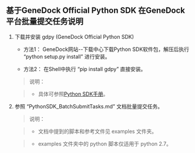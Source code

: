 ## 基于GeneDock Official Python SDK 在GeneDock平台批量提交任务说明

1. 下载并安装 gdpy (GeneDock Official Python SDK)

	- 方法1：
	GeneDock网站--下载中心下载Python SDK软件包，解压后执行 “python setup.py install” 进行安装。
	
	- 方法2：
	在Shell中执行 “pip install gdpy” 直接安装。
		
	> 说明：
	
	> - 具体可参照[Python SDK手册](https://www.genedock.com/static_docs/#012)。


2. 参照 “PythonSDK_BatchSubmitTasks.md” 文档批量提交任务。
	> 说明：
	
	> - 文档中提到的脚本和参考文件见 examples 文件夹。
	
	> - examples 文件夹中的 python 脚本仅适用于 python 2.7。

